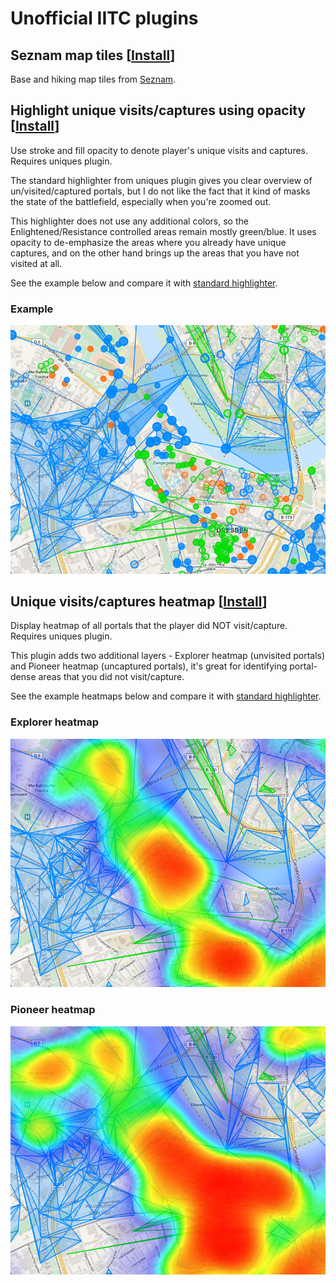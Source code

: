 # Unofficial IITC plugins


## Seznam map tiles [[Install](https://raw.githubusercontent.com/xificurk/iitc-plugins/master/dist/basemap-seznam.user.js)]

Base and hiking map tiles from [Seznam](http://mapy.cz).


## Highlight unique visits/captures using opacity [[Install](https://raw.githubusercontent.com/xificurk/iitc-plugins/master/dist/portal-highlighter-uniques-opacity.user.js)]

Use stroke and fill opacity to denote player's unique visits and captures. Requires uniques plugin.

The standard highlighter from uniques plugin gives you clear overview of un/visited/captured portals, but I do not like the fact that it kind of masks the state of the battlefield, especially when you're zoomed out.

This highlighter does not use any additional colors, so the Enlightened/Resistance controlled areas remain mostly green/blue. It uses opacity to de-emphasize the areas where you already have unique captures, and on the other hand brings up the areas that you have not visited at all.

See the example below and compare it with [standard highlighter](images/uniques.png?raw=true).

### Example

![Uniques opacity plugin highlighting](images/portal-highlighter-uniques-opacity.png?raw=true "Uniques opacity plugin highlighting")


## Unique visits/captures heatmap [[Install](https://raw.githubusercontent.com/xificurk/iitc-plugins/master/dist/uniques-heatmap.user.js)]

Display heatmap of all portals that the player did NOT visit/capture. Requires uniques plugin.

This plugin adds two additional layers - Explorer heatmap (unvisited portals) and Pioneer heatmap (uncaptured portals), it's great for identifying portal-dense areas that you did not visit/capture.

See the example heatmaps below and compare it with [standard highlighter](images/uniques.png?raw=true).

### Explorer heatmap

![Explorer heatmap](images/uniques-heatmap-explorer.png?raw=true "Explorer heatmap")

### Pioneer heatmap

![Pioneer heatmap](images/uniques-heatmap-pioneer.png?raw=true "Pioneer heatmap")
